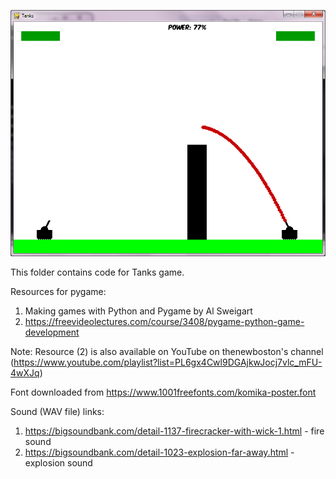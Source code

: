 ![Tanks game screenshot](tanks_screenshot.png)

This folder contains code for Tanks game.

Resources for pygame:

1. Making games with Python and Pygame by Al Sweigart
2. https://freevideolectures.com/course/3408/pygame-python-game-development

Note: Resource (2) is also available on YouTube on thenewboston's channel (https://www.youtube.com/playlist?list=PL6gx4Cwl9DGAjkwJocj7vlc_mFU-4wXJq)

Font downloaded from https://www.1001freefonts.com/komika-poster.font

Sound (WAV file) links:
1. https://bigsoundbank.com/detail-1137-firecracker-with-wick-1.html - fire sound
2. https://bigsoundbank.com/detail-1023-explosion-far-away.html - explosion sound